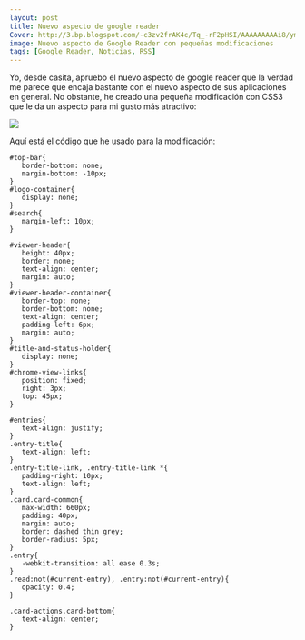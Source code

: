 ```yaml
---
layout: post
title: Nuevo aspecto de google reader
Cover: http://3.bp.blogspot.com/-c3zv2frAK4c/Tq_-rF2pHSI/AAAAAAAAAi8/ymZ87LtJsuw/s1600/Sin+t%25C3%25ADtulo.png
image: Nuevo aspecto de Google Reader con pequeñas modificaciones
tags: [Google Reader, Noticias, RSS]
---
```


Yo, desde casita, apruebo el nuevo aspecto de google reader que la verdad me parece que encaja bastante con el nuevo aspecto de sus aplicaciones en general. No obstante, he creado una pequeña modificación con CSS3 que le da un aspecto para mi gusto más atractivo:

![](http://2.bp.blogspot.com/-Itq2yp7R5Tc/Tq_-qRHibaI/AAAAAAAAAi4/mfJJOtqXs-8/s640/Sin+t%25C3%25ADtulo3.png)

Aquí está el código que he usado para la modificación:

    #top-bar{
       border-bottom: none;
       margin-bottom: -10px;
    }
    #logo-container{
       display: none;
    }
    #search{
       margin-left: 10px;
    }
     
    #viewer-header{
       height: 40px;
       border: none;
       text-align: center;
       margin: auto;
    }
    #viewer-header-container{
       border-top: none;
       border-bottom: none;
       text-align: center;
       padding-left: 6px;
       margin: auto;
    }
    #title-and-status-holder{
       display: none;
    }
    #chrome-view-links{
       position: fixed;
       right: 3px;
       top: 45px;
    }
     
    #entries{
       text-align: justify;
    }
    .entry-title{
       text-align: left;
    }
    .entry-title-link, .entry-title-link *{
       padding-right: 10px;
       text-align: left;
    }
    .card.card-common{
       max-width: 660px;
       padding: 40px;
       margin: auto;
       border: dashed thin grey;
       border-radius: 5px;
    }
    .entry{
       -webkit-transition: all ease 0.3s;
    }
    .read:not(#current-entry), .entry:not(#current-entry){
       opacity: 0.4;
    }
     
    .card-actions.card-bottom{
       text-align: center;
    }
